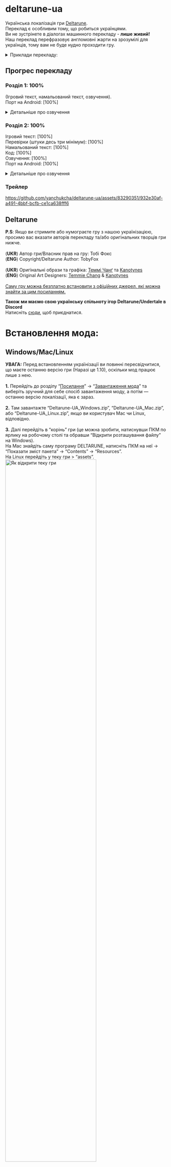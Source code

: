 # deltarune-ua

Українська локалізація гри [Deltarune](https://deltarune.com/).<br>Переклад є особливим тому, що робиться українцями.<br>Ви не зустрінете в діалогах машинного перекладу - **лише живий!**<br>Наш переклад перефразовує англомовні жарти на зрозумілі для українців, тому вам не буде нудно проходити гру.



<details>
    <summary>Приклади перекладу:</summary>
    <img width="75%" alt="Битва 1" title="Битва 1" src="assets/images/examples/battle.png">
    <img width="75%" alt="Крамниця 1" title="Крамниця 1" src="assets/images/examples/shop1.png">
    <img width="75%" alt="Знак" title="Знак" src="assets/images/examples/sign.png">
    <img width="75%" alt="Меню зброї" title="Меню зброї" src="assets/images/examples/equipmenu.png">
    <img width="75%" alt="Битва 2" title="Битва 2" src="assets/images/examples/battle2.png">
    <img width="75%" alt="Крутькухар" title="Крутькухар" src="assets/images/examples/topchef.png">
    <img width="75%" alt="Обід" title="Обід" src="assets/images/examples/lunch.png">
    <img width="75%" alt="Битва 3" title="Битва 3" src="assets/images/examples/battle3.png">
    <img width="75%" alt="Милість" title="Милість" src="assets/images/examples/pacify.png">
    <img width="75%" alt="Пішохідний перехід" title="Пішохідний перехід" src="assets/images/examples/crosswalk.png">
    <img width="75%" alt="Спільна ДІЯ" title="Спільна ДІЯ" src="assets/images/examples/groupact.png">
    <img width="75%" alt="Маркетолог" title="Маркетолог" src="assets/images/examples/salesman.png">
    <img width="75%" alt="Маєток" title="Маєток" src="assets/images/examples/mansion.png">
    <img width="75%" alt="Крамниця 2" title="Крамниця 2" src="assets/images/examples/shop2.png">
</details>

## Прогрес перекладу

### Розділ 1: 100%
(Ігровий текст, намальований текст, озвучення).
<br>Порт на Android: [100%]

<details>
    <summary>Детальніше про озвучення</summary>
    <br>Голос Джиявола (https://youtu.be/LrTNVlcmk0M) та вокальний уривок “Не забудь” (ориг. “Dont Forget”) (https://youtu.be/EWDl1gN0-c8).
</details>

### Розділ 2: 100%
Ігровий текст: [100%]
<br>Перевірки (штуки десь три мінімум): [100%]
<br>Намальований текст: [100%]
<br>Код: [100%]
<br>Озвучення: [100%]
<br>Порт на Android: [100%]

<details>
    <summary>Детальніше про озвучення</summary>
    <br>Пісня до титрів (“До зустрічі” - ремікс “Не забудь” з 1 роз.), всі три теми персонажа Spamton, кнопки клавіатури в пазлах, Диспетчерка Завдацьок та звуки "РАУНД 1/2/3!" і "В БІЙ!".
</details>

### Трейлер
https://github.com/yanchukcha/deltarune-ua/assets/83290351/932e30af-a491-4bbf-bcfb-ce1ca638fff6

## Deltarune
**P.S**: Якщо ви стримите або нумограєте гру з нашою українізацією, просимо вас вказати авторів перекладу та/або оригінальних творців гри нижче.
<br><br>
(**UKR**) Автор гри/Власник прав на гру: Тобі Фокс<br>(**ENG**) Copyright/Deltarune Author: TobyFox
<br><br>
(**UKR**) Оригінальні образи та графіка: [Теммі Чанґ](https://twitter.com/tuyoki) та [Kanotynes](https://twitter.com/kanotynes)<br>(**ENG**) Original Art Designers: [Temmie Chang](https://twitter.com/tuyoki) & [Kanotynes](https://twitter.com/kanotynes)
<br><br>[Саму гру можна безплатно встановити з офіційних джерел, які можна знайти за цим посиланням.](https://deltarune.com/)

**Також ми маємо свою українську спільноту ігор Deltarune/Undertale в Discord**
<br>Натисніть [сюди](https://discord.gg/uBMDfeMDJ3), щоб приєднатися.

# Встановлення мода:
## Windows/Mac/Linux
**УВАГА:** Перед встановленням українізації ви повинні пересвідчитися, що маєте останню версію гри (Наразі це 1.10), оскільки мод працює лише з нею.
<br><br>**1.** Перейдіть до розділу “[Посилання](https://github.com/yanchukcha/deltarune-ua#посилання)” -> “[Завантаження мода](https://github.com/yanchukcha/deltarune-ua#Завантаження-мода)” та виберіть зручний для себе спосіб завантаження моду, а потім — останню версію локалізації, яка є зараз.
<br><br>
**2.** Там завантажте “Deltarune-UA_Windows.zip”, “Deltarune-UA_Mac.zip”, або “Deltarune-UA_Linux.zip”, якщо ви користувач Mac чи Linux, відповідно.
<br><br>
**3.** Далі перейдіть в “корінь” гри (це можна зробити, натиснувши ПКМ по ярлику на робочому столі та обравши “Відкрити розташування файлу” на Windows).
<br>На Mac знайдіть саму програму DELTARUNE, натисніть ПКМ на неї -> “Показати зміст пакета” -> “Contents” -> “Resources”.
<br>На Linux перейдіть у теку гри > “assets”.
<br>
<img width="75%" alt="Як відкрити теку гри" title="Як відкрити теку гри" src="assets/images/faq/howtoopengamefolder.png">
<br>
**4.** Перенесіть файли (`data` та теку `lang`) із завантаженого архіву просто до теки гри (На Linux - в папку “assets”), та **ОБОВ'ЯЗКОВО** погодьтесь із заміною!
<br>
<img width="75%" alt="Переміщення файлів" title="Переміщення файлів" src="assets/images/faq/installing.png">
<br>
**5.** Тепер зайдіть до гри та серед наявних мов виберіть українську. Готово! Приємної гри!


## Android
**1.** Перейдіть до розділу “[Посилання](https://github.com/yanchukcha/deltarune-ua#Посилання)” -> “[Завантаження мода](https://github.com/yanchukcha/deltarune-ua#Завантаження-мода)” та виберіть зручний для себе спосіб завантаження моду, а потім — останню версію локалізації, яка є зараз.
<br><br>
**2.** Завантажте та встановіть “Deltarune-UA_Android.apk”. У разі крашів спробуйте встановити “Deltarune-UA_Android_Shaderless.apk”, НЕ видаляючи перед тим уже встановлену гру.
<br><br>
**3.** Тепер зайдіть до гри та серед наявних мов виберіть українську. Готово! Приємної гри!
<br><br>
**P.S.** Перед оновленням застосунку на нову версію, НЕ видаляйте стару, щоб не втратити свої збереження!

## Повідомлення про проблеми та питання:
Якщо у вас виникли якісь проблеми із встановленням, чи є якісь інші питання:
<br>
**1.** Зайдіть до вкладки “[Issues](https://github.com/yanchukcha/deltarune-ua/issues)” та натисніть “New issue”.
<br>
<img width="50%" alt="Вкладка помилок" title="Вкладка помилок" src="assets/images/readme/step0.png">
<br>
<br>
<img width="75%" alt="Вкладка нової помилки" title="Вкладка нової помилки" src="assets/images/readme/step1.png">
<br>
**2.** За допомогою готового шаблону з інструкціями [створіть](https://github.com/yanchukcha/deltarune-ua/issues/new/choose) нове повідомлення про проблему та/або знайдену помилку в перекладі, натиснувши “Get started”
<br>
<img width="75%" alt="Шаблон помилки" title="Шаблон помилки" src="assets/images/readme/step2.png">
<br>
**3.** Для завершення натисніть на “Submit new issue”, щоб підтвердити створення свого повідомлення. Готово!<br><br>

Також ви можете особисто звернутися до [yanchukcha](https://discordapp.com/users/366303194688782336) або [danielle](https://discordapp.com/users/625325289656025089) у Discord, чи створити новий допис в каналі “#баґи-та-критика” на самому [сервері](https://discord.gg/uBMDfeMDJ3).<br>

# Посилання

### Завантаження мода
[Github](https://github.com/yanchukcha/deltarune-ua/releases)
<br><br>[Google Диск](https://drive.google.com/drive/folders/1ddDw02e9ku1zThp_Ia6moOhIsqJEMlbt?usp=sharing)
<br><br>[Nexusmods](https://www.nexusmods.com/deltarune/mods/8?tab=files)<br>

### Ми в соцмережах
[YouTube](https://www.youtube.com/@pereclaw)
<br><br>[Telegram](https://t.me/pereclawteam)
<br><br>[Сервер DR/UT Україна у Discord](https://discord.gg/uBMDfeMDJ3)

# Новини та оголошення
Перший та другий розділ закінчено, але досі радимо лишати відгуки щодо перекладу!<br>Внести в нього зміни потребує мінімальних зусиль, тому не соромтеся.
<br><br>**Якщо вам цікаво, є записи проходження перекладу 1-го та 2-го розділів українськими стрімерами та нумограйниками (летсплеєрами), які ви можете переглянути за цими посиланнями:**

### YouTube
[Записи стримів](https://www.youtube.com/playlist?list=PLIoSWbHAMmkG7FvEuv_QZ13CTOCwt-7Ii)

[Нумограї](https://www.youtube.com/playlist?list=PLIoSWbHAMmkFPrPCSkhMzMh5xzLR5ewY8)

# Автори

## Перекладацька команда “Pereclaw”

<p>
        <a href="https://discord.gg/uBMDfeMDJ3"><img alt="Discord" src="https://img.shields.io/discord/975491034823917658?label=Discord&logo=discord&style=social"></a>
        <a href="https://www.youtube.com/@pereclaw"><img alt="YouTube" src="https://img.shields.io/youtube/channel/subscribers/UCNG4f8zRUFxw1JvtQV8oh_w?label=Pereclaw&style=social"></a>
        <a href="https://t.me/pereclawteam"><img alt="Telegram" src="https://img.shields.io/static/v1?link=https://t.me/pereclawteam&label=Pereclaw&style=social&logo=telegram&message=локалізація ігор"></a>

### Основні перекладачі:
- yanchukcha: [Discord](https://discordapp.com/users/366303194688782336)
- DanielleTlumach
- IOLEKS

### Інші перекладачі:
- Семен Згущений
- Paralvion

### Організаторка:
- DanielleTlumach: [Discord](https://discordapp.com/users/625325289656025089), [Steam](https://steamcommunity.com/id/DanielleRocz/), [Twitch](https://www.twitch.tv/danielletlumach)

### Озвучення Джиявола:
- LostHuman - [Youtube](https://www.youtube.com/c/WildGamer111) (Голос)
- yanchukcha (Обробка)
- DanielleTlumach (Режисерування)

### Озвучення Спамтона:
- nini - [Youtube](https://www.youtube.com/@reiiini) та AevilJ - [Youtube](https://www.youtube.com/@AevilJ) (Інструментал)
- Ілля Янчицький (Голос)
- yanchukcha (Обробка)
- yanchukcha та Roavello (Міксування)
- DanielleTlumach (Режисерування)

### Другорядне озвучення:
- Ілля Янчицький (“В БІЙ!”)
- Мар'яна Янкевич (“РАУНД X!”)
- TTS Олена (Диспетчерка)
- FL Studio TTS (Кнопки літер)

### Don't Forget - “Не забудь” (Вокальний уривок):
- FulminisIctus - [Youtube](https://www.youtube.com/c/FulminisIctus) (Інструментал)
- neonbonbon - [Twitch](https://www.twitch.tv/neonbonbon?sr=a) (Вокал)
- yanchukcha (Обробка)
- DanielleTlumach (Режисерування)

### Until Next Time - “До зустрічі”
- AlexGamingSW (Інструментал)
- neonbonbon (Вокал)
- Napthablook та yanchukcha (Міксування)

### Інші редактори та помічники:
- [Florentia Mysteria](https://github.com/florik-florentia) (Ранні версії перекладу + Редактор)
- [INDMops](https://github.com/IndiMops) (Помічник)
- Ростік (Натхнення)
- Яйойщик

### Тестувальники:
- INDMops (1 розділ)
- TheBigOneUA (1&2 розділи) 

### Розробники порта для Android:
- https://angelapuzzle.wixsite.com/dt-port
